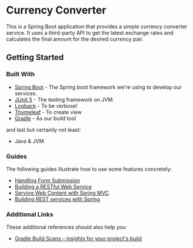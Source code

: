 # Currency Converter
This is a Spring Boot application that provides a simple currency converter service. It uses a third-party API to get the latest exchange rates and calculates the final amount for the desired currency pair.


## Getting Started
### Built With
* [Spring Boot](https://spring.io/projects/spring-boot) - The Spring boot framework we're using to develop our services.
* [JUnit 5](https://junit.org/junit5/) - The testing framework on JVM.
* [Logback](http://logback.qos.ch) - To be verbose!
* [Thymeleaf](https://docs.spring.io/spring-boot/docs/3.2.3/reference/htmlsingle/index.html#web.servlet.spring-mvc.template-engines) - To create view
* [Gradle](https://gradle.org/) - As our build tool 

and last but certainly not least:
* Java & JVM


### Guides

The following guides illustrate how to use some features concretely:

* [Handling Form Submission](https://spring.io/guides/gs/handling-form-submission/)
* [Building a RESTful Web Service](https://spring.io/guides/gs/rest-service/)
* [Serving Web Content with Spring MVC](https://spring.io/guides/gs/serving-web-content/)
* [Building REST services with Spring](https://spring.io/guides/tutorials/rest/)

### Additional Links

These additional references should also help you:

* [Gradle Build Scans – insights for your project's build](https://scans.gradle.com#gradle)

